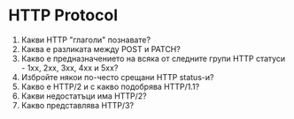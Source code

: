 # HTTP Protocol

1. Какви HTTP "глаголи" познавате?
2. Каква е разликата между POST и PATCH?
3. Какво е предназначението на всяка от следните групи HTTP статуси - 1xx, 2xx, 3xx, 4xx и 5xx?
4. Избройте някои по-често срещани HTTP status-и?
5. Какво е HTTP/2 и с какво подобрява HTTP/1.1?
6. Какви недостатъци има HTTP/2?
7. Какво представлява HTTP/3?